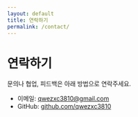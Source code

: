 ```yaml
---
layout: default
title: 연락하기
permalink: /contact/
---
```


# 연락하기

문의나 협업, 피드백은 아래 방법으로 연락주세요.

- 이메일: qwezxc3810@gmail.com
- GitHub: [github.com/qwezxc3810](https://github.com/qwezxc3810)
